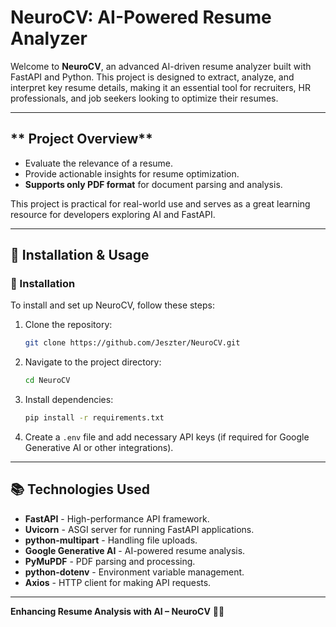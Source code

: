  
# **NeuroCV: AI-Powered Resume Analyzer**

Welcome to **NeuroCV**, an advanced AI-driven resume analyzer built with FastAPI and Python. This project is designed to extract, analyze, and interpret key resume details, making it an essential tool for recruiters, HR professionals, and job seekers looking to optimize their resumes.

---

## ** Project Overview**
- Evaluate the relevance of a resume.
- Provide actionable insights for resume optimization.
- **Supports only PDF format** for document parsing and analysis.

This project is practical for real-world use and serves as a great learning resource for developers exploring AI and FastAPI.

---

## **📖 Installation & Usage**

### **🔧 Installation**
To install and set up NeuroCV, follow these steps:

1. Clone the repository:
   ```bash
   git clone https://github.com/Jeszter/NeuroCV.git
   ```
2. Navigate to the project directory:
   ```bash
   cd NeuroCV
   ```
3. Install dependencies:
   ```bash
   pip install -r requirements.txt
   ```
4. Create a `.env` file and add necessary API keys (if required for Google Generative AI or other integrations).

---

## **📚 Technologies Used**
- **FastAPI** - High-performance API framework.
- **Uvicorn** - ASGI server for running FastAPI applications.
- **python-multipart** - Handling file uploads.
- **Google Generative AI** - AI-powered resume analysis.
- **PyMuPDF** - PDF parsing and processing.
- **python-dotenv** - Environment variable management.
- **Axios** - HTTP client for making API requests.

---

**Enhancing Resume Analysis with AI – NeuroCV** 📄🤖

